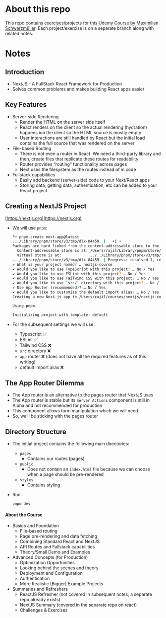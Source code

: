 # About this repo
This repo contains exercises/projects for [this Udemy Course by Maximilian Schwarzmüller](https://www.udemy.com/course/nextjs-react-the-complete-guide/). Each project/exercise is on a separate branch along with related notes.
# Notes

## Introduction

- NextJS - A FullStack React Framework for Production
- Solves common problems and makes building React apps easier

## Key Features

- Server-side Rendering
    - Render the HTML on the server side itself
    - React renders on the client so the actual rendering (hydration) happens ion the client so the HTML source is mostly empty
    - User interactions are still handled by React but the initial load contains the full source that was rendered on the server
- File-based Routing
    - There is not even a router in React. We need a third-party library and then, create files that replicate these routes for readability
    - Router provides “routing” functionality across pages
    - Next uses the filesystem as the routes instead of in code
- Fullstack capabilities
    - Easily add backend (server-side) code to your Next/React apps
    - Storing data, getting data, authentication, etc can be added to your React project

## Creating a NextJS Project

[https://nextjs.org](https://nextjs.org)

- We will use `pnpm`:
    
    ```bash
    ╰─ pnpm create next-app@latest
    .../Library/pnpm/store/v3/tmp/dlx-84459  |   +1 +
    Packages are hard linked from the content-addressable store to the virtual store.
      Content-addressable store is at: /Users/rajil/Library/pnpm/store/v3
      Virtual store is at:             ../../Library/pnpm/store/v3/tmp/dlx-84459/node_modules/.pnpm
    .../Library/pnpm/store/v3/tmp/dlx-84459  | Progress: resolved 1, reused 0, downloaded 1, added 1, done
    ✔ What is your project named? … nextjs-course
    ✔ Would you like to use TypeScript with this project? … No / Yes
    ✔ Would you like to use ESLint with this project? … No / Yes
    ✔ Would you like to use Tailwind CSS with this project? … No / Yes
    ✔ Would you like to use `src/` directory with this project? … No / Yes
    ✔ Use App Router (recommended)? … No / Yes
    ✔ Would you like to customize the default import alias? … No / Yes
    Creating a new Next.js app in /Users/rajil/courses/nextjs/nextjs-course.
    
    Using pnpm.
    
    Initializing project with template: default
    ```
    
- For the subsequent settings we will use:
    - Typescript ✅
    - ESLint ✅
    - Tailwind CSS ❌
    - `src` directory ❌
    - `app` router ❌ (does not have all the required features as of this writing)
    - default import alias ❌

## The App Router Dilemma

- The App router is an alternative to the pages router that NextJS uses
- The App router is stable but its `Server Actions` component is still in Alpha and not recommended for production
- This component allows form manipulation which we will need.
- So, we’ll be sticking with the pages router

## Directory Structure

- The initial project contains the following main directories:
    - `pages`
        - Contains our routes (pages)
    - `public`
        - Does not contain an `index.html` file because we can choose when a page should be pre-rendered
    - `styles`
        - Contains styling
- Run:
    
    `pnpm dev`
    

#### About the Course

- Basics and Foundation
    - File-based routing
    - Page pre-rendering and data fetching
    - Combining Standard React and NextJS
    - API Routes and Fullstack capabilities
    - Theory/Small Demo and Examples
- Advanced Concepts (for Production)
    - Optimization Opportunities
    - Looking behind the scenes and theory
    - Deployment and Configuration
    - Authentication
    - More Realistic (Bigger) Example Projects
- Summaries and Refreshers
    - ReactJS Refresher (not covered in subsequent notes, a separate repo already exists)
    - NextJS Summary (covered in the separate repo on react)
    - Challenges & Exercises
